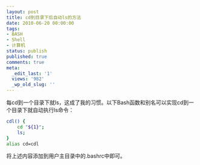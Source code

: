 ```yaml
---
layout: post
title: cd到目录下后自动ls的方法
date: 2010-06-20 00:00:00
tags:
- BASH
- Shell
- 计算机
status: publish
published: true
comments: true
meta:
  _edit_last: '1'
  views: '982'
  _wp_old_slug: ''
---
```

每cd到一个目录下就ls，这成了我的习惯。以下Bash函数和别名可以实现cd到一个目录下就自动执行ls命令：

```bash
cdl() {
    cd "${1}";
    ls;
}
alias cd=cdl
```

将上述内容添加到用户主目录中的.bashrc中即可。

